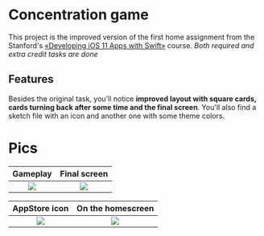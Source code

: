 # Concentration game

This project is the improved version of the first home assignment from the Stanford's [«Developing iOS 11 Apps with Swift»](https://itunes.apple.com/us/course/developing-ios-11-apps-with-swift/id1309275316) course. *Both required and extra credit tasks are done*

## Features

Besides the original task, you'll notice **improved layout with square cards, cards turning back after some time and the final screen**. You'll also find a sketch file with an icon and another one with some theme colors.

# Pics

Gameplay             |  Final screen
:-------------------------:|:-------------------------:
![](https://pp.userapi.com/c846124/v846124009/1ea8b/Itm_pRIjNxM.jpg)  |  ![](https://pp.userapi.com/c846124/v846124009/1ea95/2vCiCz2y5Yo.jpg)

AppStore icon |  On the homescreen
:-------------------------:|:-------------------------:
![](https://pp.userapi.com/c846124/v846124009/1ea9e/sBeafjf0uu4.jpg)  |  ![](https://pp.userapi.com/c846124/v846124009/1ea81/tJmMfrV-I2I.jpg)
